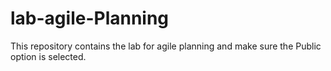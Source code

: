 # lab-agile-Planning
This repository contains the lab for agile planning and make sure the Public option is selected.
